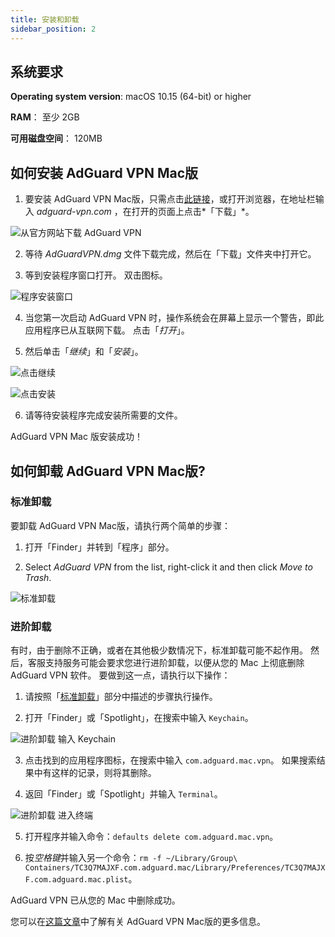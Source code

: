 ```yaml
---
title: 安装和卸载
sidebar_position: 2
---
```


## 系统要求

**Operating system version**: macOS 10.15 (64-bit) or higher

**RAM**： 至少 2GB

**可用磁盘空间**： 120MB


## 如何安装 AdGuard VPN Mac版

1. 要安装 AdGuard VPN Mac版，只需点击[此链接](https://agrd.io/mac_vpn)，或打开浏览器，在地址栏输入 *adguard-vpn.com* ，在打开的页面上点击*「下载」*。

![从官方网站下载 AdGuard VPN](https://cdn.adguardvpn.com/public/Adguard/kb/vpn-install/mac-install-en.png)

2. 等待 *AdGuardVPN.dmg* 文件下载完成，然后在「下载」文件夹中打开它。

3. 等到安装程序窗口打开。 双击图标。

![程序安装窗口](https://cdn.adguardvpn.com/public/Adguard/kb/vpn-install/mac-install-ru-1.png)

4. 当您第一次启动 AdGuard VPN 时，操作系统会在屏幕上显示一个警告，即此应用程序已从互联网下载。 点击「*打开*」。

5. 然后单击「*继续*」和「*安装*」。

![点击继续](https://cdn.adguardvpn.com/public/Adguard/kb/vpn-install/.mac-install-2-en~imageoptim.png)

![点击安装](https://cdn.adguardvpn.com/public/Adguard/kb/vpn-install/mac-install-3-en.png)

6. 请等待安装程序完成安装所需要的文件。

AdGuard VPN Mac 版安装成功！


## 如何卸载 AdGuard VPN Mac版?

### 标准卸载

要卸载 AdGuard VPN Mac版，请执行两个简单的步骤：

1. 打开「Finder」并转到「程序」部分。

2. Select *AdGuard VPN* from the list, right-click it and then click *Move to Trash*.

![标准卸载](https://cdn.adguardvpn.com/public/Adguard/kb/vpn-install/mac-uninstall-1-en.png)


### 进阶卸载

有时，由于删除不正确，或者在其他极少数情况下，标准卸载可能不起作用。 然后，客服支持服务可能会要求您进行进阶卸载，以便从您的 Mac 上彻底删除AdGuard VPN 软件。 要做到这一点，请执行以下操作：

1. 请按照「[标准卸载](#how-to-uninstall-adguard-vpn-for-mac)」部分中描述的步骤执行操作。

2. 打开「Finder」或「Spotlight」，在搜索中输入 `Keychain`。

![进阶卸载 输入 Keychain](https://cdn.adguardvpn.com/public/Adguard/kb/vpn-install/mac-key-chain-en.png)

3. 点击找到的应用程序图标，在搜索中输入 `com.adguard.mac.vpn`。 如果搜索结果中有这样的记录，则将其删除。

4. 返回「Finder」或「Spotlight」并输入 `Terminal`。

![进阶卸载 进入终端](https://cdn.adguardvpn.com/public/Adguard/kb/vpn-install/mac-terminal-en.png)

5. 打开程序并输入命令：`defaults delete com.adguard.mac.vpn`。

6. 按*空格键*并输入另一个命令：`rm -f ~/Library/Group\ Containers/TC3Q7MAJXF.com.adguard.mac/Library/Preferences/TC3Q7MAJXF.com.adguard.mac.plist`。

AdGuard VPN 已从您的 Mac 中删除成功。

您可以在[这篇文章](/adguard-vpn-for-mac/overview.md)中了解有关 AdGuard VPN Mac版的更多信息。
